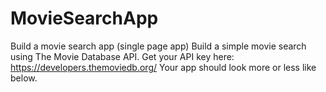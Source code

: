 # MovieSearchApp

Build a movie search app (single page app)
Build a simple movie search using The Movie Database API.
Get your API key here: https://developers.themoviedb.org/
Your app should look more or less like below.
